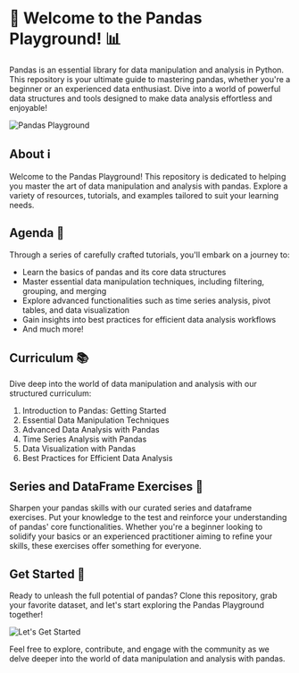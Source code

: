 # 🐼 Welcome to the Pandas Playground! 📊

Pandas is an essential library for data manipulation and analysis in Python. This repository is your ultimate guide to mastering pandas, whether you're a beginner or an experienced data enthusiast. Dive into a world of powerful data structures and tools designed to make data analysis effortless and enjoyable!

![Pandas Playground](https://i.imgur.com/ABC123.jpg)

## About ℹ️

Welcome to the Pandas Playground! This repository is dedicated to helping you master the art of data manipulation and analysis with pandas. Explore a variety of resources, tutorials, and examples tailored to suit your learning needs.

## Agenda 📅

Through a series of carefully crafted tutorials, you'll embark on a journey to:
- Learn the basics of pandas and its core data structures
- Master essential data manipulation techniques, including filtering, grouping, and merging
- Explore advanced functionalities such as time series analysis, pivot tables, and data visualization
- Gain insights into best practices for efficient data analysis workflows
- And much more!

## Curriculum 📚

Dive deep into the world of data manipulation and analysis with our structured curriculum:
1. Introduction to Pandas: Getting Started
2. Essential Data Manipulation Techniques
3. Advanced Data Analysis with Pandas
4. Time Series Analysis with Pandas
5. Data Visualization with Pandas
6. Best Practices for Efficient Data Analysis

## Series and DataFrame Exercises 📝

Sharpen your pandas skills with our curated series and dataframe exercises. Put your knowledge to the test and reinforce your understanding of pandas' core functionalities. Whether you're a beginner looking to solidify your basics or an experienced practitioner aiming to refine your skills, these exercises offer something for everyone.

## Get Started 🚀

Ready to unleash the full potential of pandas? Clone this repository, grab your favorite dataset, and let's start exploring the Pandas Playground together!

![Let's Get Started](https://i.imgur.com/XYZ456.jpg)

Feel free to explore, contribute, and engage with the community as we delve deeper into the world of data manipulation and analysis with pandas.
